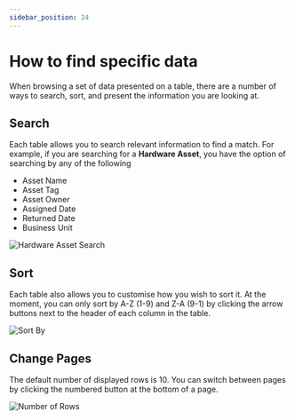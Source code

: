 ```yaml
---
sidebar_position: 24
---
```


# How to find specific data

When browsing a set of data presented on a table, there are a number of ways to search, sort, and present the information you are looking at.

## Search

Each table allows you to search relevant information to find a match. For example, if you are searching for a **Hardware Asset**, you have the option of searching by any of the following
+ Asset Name
+ Asset Tag
+ Asset Owner
+ Assigned Date
+ Returned Date
+ Business Unit

<img src="/img/DocImg/General Information/Actions/Search/Hardware_Asset_Search.png" alt="Hardware Asset Search" class="center"/>


## Sort

Each table also allows you to customise how you wish to sort it. At the moment, you can only sort by A-Z (1-9) and Z-A (9-1) by clicking the arrow buttons next to the header of each column in the table.

<img src="/img/DocImg/General Information/Actions/Search/Hardware_Sort_By.png" alt="Sort By" class="center"/>


## Change Pages

The default number of displayed rows is 10. You can switch between pages by clicking the numbered button at the bottom of a page.

<img src="/img/DocImg/General Information/Actions/Search/Number_of_Rows.png" alt="Number of Rows" class="center"/>


[Backup]: ./actions "Link to Backup Guide" 